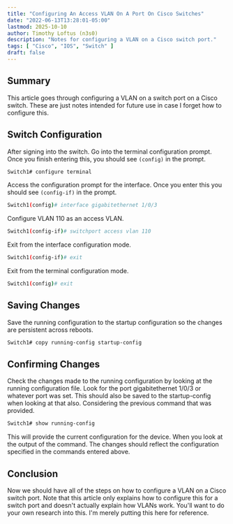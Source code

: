```yaml
---
title: "Configuring An Access VLAN On A Port On Cisco Switches"
date: "2022-06-13T13:28:01-05:00"
lastmod: 2025-10-10
author: Timothy Loftus (n3s0)
description: "Notes for configuring a VLAN on a Cisco switch port."
tags: [ "Cisco", "IOS", "Switch" ]
draft: false
---
```


## Summary

This article goes through configuring a VLAN on a switch port on a Cisco
switch. These are just notes intended for future use in case I forget
how to configure this.

## Switch Configuration

After signing into the switch. Go into the terminal configuration
prompt. Once you finish entering this, you should see ```(config)``` in
the prompt.

```sh
Switch1# configure terminal
```

Access the configuration prompt for the interface. Once you enter this
you should see ```(config-if)``` in the prompt.

```sh
Switch1(config)# interface gigabitethernet 1/0/3
```

Configure VLAN 110 as an access VLAN.

```sh
Switch1(config-if)# switchport access vlan 110
```

Exit from the interface configuration mode.

```sh
Switch1(config-if)# exit
```

Exit from the terminal configuration mode.

```sh
Switch1(config)# exit
```

## Saving Changes

Save the running configuration to the startup configuration so the
changes are persistent across reboots.

```sh
Switch1# copy running-config startup-config
```

## Confirming Changes

Check the changes made to the running configuration by looking at the
running configuration file. Look for the port gigabitethernet 1/0/3 or
whatever port was set. This should also be saved to the startup-config
when looking at that also. Considering the previous command that was
provided.

```sh
Switch1# show running-config
```

This will provide the current configuration for the device. When you
look at the output of the command. The changes should reflect the
configuration specified in the commands entered above.

## Conclusion

Now we should have all of the steps on how to configure a VLAN on a
Cisco switch port. Note that this article only explains how to configure
this for a switch port and doesn't actually explain how VLANs work.
You'll want to do your own research into this. I'm merely putting this
here for reference.


